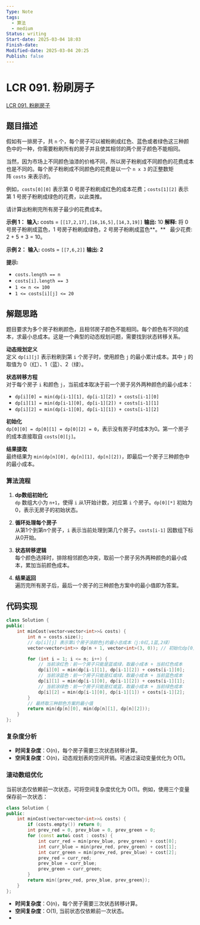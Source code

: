 ```yaml
---
Type: Note
tags:
  - 算法
  - medium
Status: writing
Start-date: 2025-03-04 18:03
Finish-date: 
Modified-date: 2025-03-04 20:25
Publish: false
---
```



# LCR 091. 粉刷房子
[LCR 091. 粉刷房子](https://leetcode.cn/problems/JEj789/)

## 题目描述
假如有一排房子，共 `n` 个，每个房子可以被粉刷成红色、蓝色或者绿色这三种颜色中的一种，你需要粉刷所有的房子并且使其相邻的两个房子颜色不能相同。

当然，因为市场上不同颜色油漆的价格不同，所以房子粉刷成不同颜色的花费成本也是不同的。每个房子粉刷成不同颜色的花费是以一个 `n x 3` 的正整数矩阵 `costs` 来表示的。

例如，`costs[0][0]` 表示第 0 号房子粉刷成红色的成本花费；`costs[1][2]` 表示第 1 号房子粉刷成绿色的花费，以此类推。

请计算出粉刷完所有房子最少的花费成本。

**示例 1：**
**输入:** costs = `[[17,2,17],[16,16,5],[14,3,19]]`
**输出:** 10
**解释:** 将 0 号房子粉刷成蓝色，1 号房子粉刷成绿色，2 号房子粉刷成蓝色**。**
     最少花费: 2 + 5 + 3 = 10。

**示例 2：**
**输入:** costs = `[[7,6,2]]`
**输出: 2**

**提示:**
- `costs.length == n`
- `costs[i].length == 3`
- `1 <= n <= 100`
- `1 <= costs[i][j] <= 20`

## 解题思路

题目要求为多个房子粉刷颜色，且相邻房子颜色不能相同。每个颜色有不同的成本，求最小总成本。这是一个典型的动态规划问题，需要找到状态转移关系。

**动态规划定义**  
定义 `dp[i][j]` 表示粉刷到第 `i` 个房子时，使用颜色 `j` 的最小累计成本。其中 `j` 的取值为 0（红）、1（蓝）、2（绿）。

**状态转移方程**  
对于每个房子 `i` 和颜色 `j`，当前成本取决于前一个房子另外两种颜色的最小成本：
- `dp[i][0] = min(dp[i-1][1], dp[i-1][2]) + costs[i-1][0]`
- `dp[i][1] = min(dp[i-1][0], dp[i-1][2]) + costs[i-1][1]`
- `dp[i][2] = min(dp[i-1][0], dp[i-1][1]) + costs[i-1][2]`

**初始化**  
`dp[0][0] = dp[0][1] = dp[0][2] = 0`，表示没有房子时成本为0。第一个房子的成本直接取自 `costs[0][j]`。

**结果提取**  
最终结果为 `min(dp[n][0], dp[n][1], dp[n][2])`，即最后一个房子三种颜色中的最小成本。



### 算法流程
1. **dp数组初始化**  
    `dp` 数组大小为 `n+1`，使得 `i` 从1开始计数，对应第 `i` 个房子。`dp[0][*]` 初始为0，表示无房子的初始状态。
    
2. **循环处理每个房子**  
    从第1个到第n个房子，`i` 表示当前处理到第几个房子。`costs[i-1]` 因数组下标从0开始。
    
3. **状态转移逻辑**  
    每个颜色选择时，排除相邻颜色冲突，取前一个房子另外两种颜色的最小成本，累加当前颜色成本。
    
4. **结果返回**  
    遍历完所有房子后，最后一个房子的三种颜色方案中的最小值即为答案。


## 代码实现

```cpp
class Solution {
public:
    int minCost(vector<vector<int>>& costs) {
        int n = costs.size();
        // dp[i][j] 表示第i个房子涂颜色j的最小总成本（j:0红,1蓝,2绿）
        vector<vector<int>> dp(n + 1, vector<int>(3, 0)); // 初始化dp[0][*]为0

        for (int i = 1; i <= n; i++) {
            // 当前涂红色：前一个房子只能是蓝或绿，取最小成本 + 当前红色成本
            dp[i][0] = min(dp[i-1][1], dp[i-1][2]) + costs[i-1][0];
            // 当前涂蓝色：前一个房子只能是红或绿，取最小成本 + 当前蓝色成本
            dp[i][1] = min(dp[i-1][0], dp[i-1][2]) + costs[i-1][1];
            // 当前涂绿色：前一个房子只能是红或蓝，取最小成本 + 当前绿色成本
            dp[i][2] = min(dp[i-1][0], dp[i-1][1]) + costs[i-1][2];
        }
        // 最终取三种颜色方案的最小值
        return min(dp[n][0], min(dp[n][1], dp[n][2]));
    }
};
```


### 复杂度分析

- **时间复杂度**：O(n)，每个房子需要三次状态转移计算。
- **空间复杂度**：O(n)，动态规划表的空间开销。可通过滚动变量优化为 O(1)。


### 滚动数组优化
当前状态仅依赖前一次状态，可将空间复杂度优化为 O(1)。例如，使用三个变量保存前一次状态：
```cpp
class Solution {
public:
    int minCost(vector<vector<int>>& costs) {
        if (costs.empty()) return 0;
        int prev_red = 0, prev_blue = 0, prev_green = 0;
        for (const auto& cost : costs) {
            int curr_red = min(prev_blue, prev_green) + cost[0];
            int curr_blue = min(prev_red, prev_green) + cost[1];
            int curr_green = min(prev_red, prev_blue) + cost[2];
            prev_red = curr_red;
            prev_blue = curr_blue;
            prev_green = curr_green;
        }
        return min({prev_red, prev_blue, prev_green});
    }
};
```
- **时间复杂度**：O(n)，每个房子需要三次状态转移计算。
- **空间复杂度**：O(1),  当前状态仅依赖前一次状态。
- 
